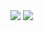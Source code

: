 <p>
  <img   align="center" src="https://github-readme-stats.vercel.app/api?username=matong0209&locale=cn&line_height=33&show_icons=true&hide=contribs&theme=dark&rank_icon=default"/>
  <img   align="center" src="https://github-readme-stats.vercel.app/api/top-langs/?username=matong0209&locale=cn&line_height=33&theme=dark&langs_count=5&layout=donut"/>
</p>

